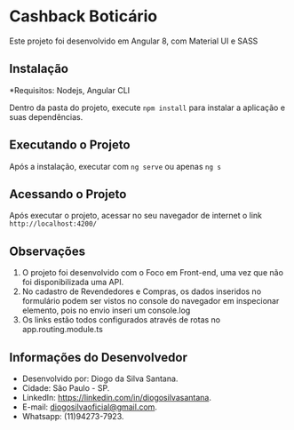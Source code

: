 # Cashback Boticário

Este projeto foi desenvolvido em Angular 8, com Material UI e SASS

## Instalação

*Requisitos: Nodejs, Angular CLI

Dentro da pasta do projeto, execute `npm install` para instalar a aplicação e suas dependências.

## Executando o Projeto

Após a instalação, executar com `ng serve` ou apenas `ng s`

## Acessando o Projeto

Após executar o projeto, acessar no seu navegador de internet o link `http://localhost:4200/`

## Observações

1. O projeto foi desenvolvido com o Foco em Front-end, uma vez que não foi disponibilizada uma API.
2. No cadastro de Revendedores e Compras, os dados inseridos no formulário podem ser vistos no console do navegador em inspecionar elemento, pois no envio inseri um console.log
3. Os links estão todos configurados através de rotas no app.routing.module.ts

## Informações do Desenvolvedor
- Desenvolvido por: Diogo da Silva Santana.
- Cidade: São Paulo - SP.
- LinkedIn: https://linkedin.com/in/diogosilvasantana.
- E-mail: diogosilvaoficial@gmail.com.
- Whatsapp: (11)94273-7923.
